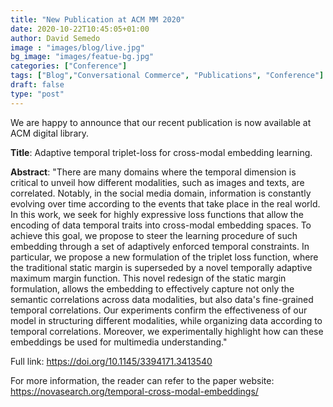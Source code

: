 ```yaml
---
title: "New Publication at ACM MM 2020"
date: 2020-10-22T10:45:05+01:00
author: David Semedo
image : "images/blog/live.jpg"
bg_image: "images/featue-bg.jpg"
categories: ["Conference"]
tags: ["Blog","Conversational Commerce", "Publications", "Conference"]
draft: false
type: "post"
---
```



We are happy to announce that our recent publication is now available at ACM digital library.

**Title**: Adaptive temporal triplet-loss for cross-modal embedding learning.

**Abstract**: "There are many domains where the temporal dimension is critical to unveil how different modalities, such as images and texts, are correlated. Notably, in the social media domain, information is constantly evolving over time according to the events that take place in the real world. In this work, we seek for highly expressive loss functions that allow the encoding of data temporal traits into cross-modal embedding spaces. To achieve this goal, we propose to steer the learning procedure of such embedding through a set of adaptively enforced temporal constraints. In particular, we propose a new formulation of the triplet loss function, where the traditional static margin is superseded by a novel temporally adaptive maximum margin function. This novel redesign of the static margin formulation, allows the embedding to effectively capture not only the semantic correlations across data modalities, but also data's fine-grained temporal correlations. Our experiments confirm the effectiveness of our model in structuring different modalities, while organizing data according to temporal correlations. Moreover, we experimentally highlight how can these embeddings be used for multimedia understanding."


Full link: https://doi.org/10.1145/3394171.3413540

For more information, the reader can refer to the paper website: https://novasearch.org/temporal-cross-modal-embeddings/
